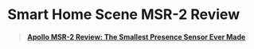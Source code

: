 # Smart Home Scene MSR-2 Review

> #### [Apollo MSR-2 Review: The Smallest Presence Sensor Ever Made](https://smarthomescene.com/reviews/apollo-msr-2-review-the-smallest-presence-sensor-ever-made/)